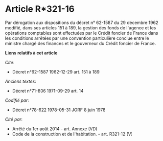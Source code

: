 # Article R*321-16

Par dérogation aux dispositions du décret n° 62-1587 du 29 décembre 1962 modifié, dans ses articles 151 à 189, la gestion des
fonds de l'agence et les opérations comptables sont effectuées par le Crédit foncier de France dans les conditions arrêtées
par une convention particulière conclue entre le ministre chargé des finances et le gouverneur du Crédit foncier de France.

**Liens relatifs à cet article**

_Cite_:

  - Décret n°62-1587 1962-12-29 art. 151 à 189

_Anciens textes_:

  - Décret n°71-806 1971-09-29 art. 14

_Codifié par_:

  - Décret n°78-622 1978-05-31 JORF 8 juin 1978

_Cité par_:

  - Arrêté du 1er août 2014 - art. Annexe (VD)
  - Code de la construction et de l'habitation. - art. R321-12 (V)
